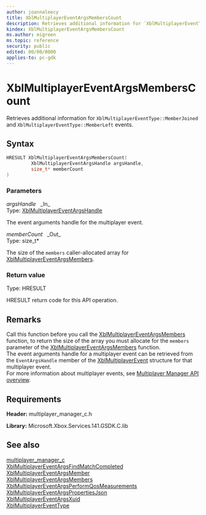 ```yaml
---
author: joannaleecy
title: XblMultiplayerEventArgsMembersCount
description: Retrieves additional information for `XblMultiplayerEventType::MemberJoined` and `XblMultiplayerEventType::MemberLeft` events.
kindex: XblMultiplayerEventArgsMembersCount
ms.author: migreen
ms.topic: reference
security: public
edited: 00/00/0000
applies-to: pc-gdk
---
```


# XblMultiplayerEventArgsMembersCount  

Retrieves additional information for `XblMultiplayerEventType::MemberJoined` and `XblMultiplayerEventType::MemberLeft` events.  

## Syntax  
  
```cpp
HRESULT XblMultiplayerEventArgsMembersCount(  
         XblMultiplayerEventArgsHandle argsHandle,  
         size_t* memberCount  
)  
```  
  
### Parameters  
  
*argsHandle* &nbsp;&nbsp;\_In\_  
Type: [XblMultiplayerEventArgsHandle](../handles/xblmultiplayereventargshandle.md)  
  
The event arguments handle for the multiplayer event.  
  
*memberCount* &nbsp;&nbsp;\_Out\_  
Type: size_t*  
  
The size of the `members` caller-allocated array for [XblMultiplayerEventArgsMembers](xblmultiplayereventargsmembers.md).  
  
  
### Return value  
Type: HRESULT
  
HRESULT return code for this API operation.
  
## Remarks  
  
Call this function before you call the [XblMultiplayerEventArgsMembers](xblmultiplayereventargsmembers.md) function, to return the size of the array you must allocate for the `members` parameter of the [XblMultiplayerEventArgsMembers](xblmultiplayereventargsmembers.md) function. <br />The event arguments handle for a multiplayer event can be retrieved from the `EventArgsHandle` member of the [XblMultiplayerEvent](../structs/xblmultiplayerevent.md) structure for that multiplayer event.  <br />For more information about multiplayer events, see [Multiplayer Manager API overview](../../../../../live/features/multiplayer/mpm/concepts/live-multiplayer-manager-api-overview.md).
  
## Requirements  
  
**Header:** multiplayer_manager_c.h
  
**Library:** Microsoft.Xbox.Services.141.GSDK.C.lib
  
## See also  
[multiplayer_manager_c](../multiplayer_manager_c_members.md)  
[XblMultiplayerEventArgsFindMatchCompleted](xblmultiplayereventargsfindmatchcompleted.md)  
[XblMultiplayerEventArgsMember](xblmultiplayereventargsmember.md)  
[XblMultiplayerEventArgsMembers](xblmultiplayereventargsmembers.md)  
[XblMultiplayerEventArgsPerformQosMeasurements](xblmultiplayereventargsperformqosmeasurements.md)  
[XblMultiplayerEventArgsPropertiesJson](xblmultiplayereventargspropertiesjson.md)  
[XblMultiplayerEventArgsXuid](xblmultiplayereventargsxuid.md)  
[XblMultiplayerEventType](../enums/xblmultiplayereventtype.md)
  
  